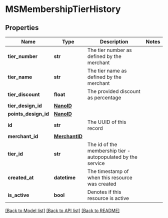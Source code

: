 # MSMembershipTierHistory


## Properties
Name | Type | Description | Notes
------------ | ------------- | ------------- | -------------
**tier_number** | **str** | The tier number as defined by the merchant | 
**tier_name** | **str** | The tier name as defined by the merchant | 
**tier_discount** | **float** | The provided discount as percentage | 
**tier_design_id** | [**NanoID**](NanoID.md) |  | 
**points_design_id** | [**NanoID**](NanoID.md) |  | 
**id** | **str** | The UUID of this record | 
**merchant_id** | [**MerchantID**](MerchantID.md) |  | 
**tier_id** | **str** | The id of the membership tier - autopopulated by the service | 
**created_at** | **datetime** | The timestamp of when this resource was created | 
**is_active** | **bool** | Denotes if this resource is active | 

[[Back to Model list]](../README.md#documentation-for-models) [[Back to API list]](../README.md#documentation-for-api-endpoints) [[Back to README]](../README.md)


